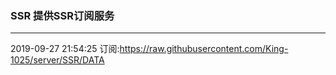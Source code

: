 ### SSR 提供SSR订阅服务
---
2019-09-27 21:54:25 订阅:https://raw.githubusercontent.com/King-1025/server/SSR/DATA
